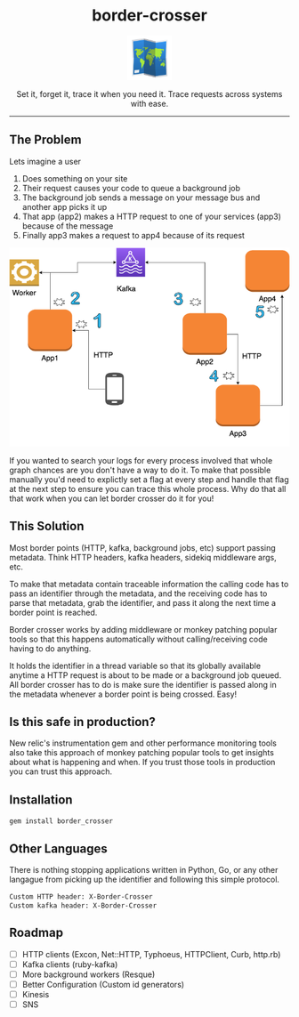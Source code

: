<div align="center">
  <h1>border-crosser</h1>

  <a href="https://www.emojione.com/emoji/1f5fa">
  <img height="80" width="80" alt="octopus" src="https://raw.githubusercontent.com/benedictfischer09/border_crosser_ruby/master/other/map.png" />
  </a>

  <p>Set it, forget it, trace it when you need it. Trace requests across systems with ease.</p>
</div>

<hr />

## The Problem

Lets imagine a user
1. Does something on your site
2. Their request causes your code to queue a background job
3. The background job sends a message on your message bus and another app picks it up
4. That app (app2) makes a HTTP request to one of your services (app3) because of the message
5. Finally app3 makes a request to app4 because of its request

![graph of the process above](https://raw.githubusercontent.com/benedictfischer09/border_crosser_ruby/master/other/example.png)


If you wanted to search your logs for every process involved that whole graph chances are you don't have a way to do it. To make that possible manually you'd need to explictly set a flag at every step and handle that flag at the next step to ensure you can trace this whole process.  Why do that all that work when you can let border crosser do it for you!

## This Solution

Most border points (HTTP, kafka, background jobs, etc) support passing metadata.  Think HTTP headers, kafka headers, sidekiq middleware args, etc.

To make that metadata contain traceable information the calling code has to pass an identifier through the metadata, and the receiving code has to parse that metadata, grab the identifier, and pass it along the next time a border point is reached.

Border crosser works by adding middleware or monkey patching popular tools so that this happens automatically without calling/receiving code having to do anything.

It holds the identifier in a thread variable so that its globally available anytime a HTTP request is about to be made or a background job queued.  All border crosser has to do is make sure the identifier is passed along in the metadata whenever a border point is being crossed. Easy!


## Is this safe in production?
New relic's instrumentation gem and other performance monitoring tools also take this approach of monkey patching popular tools to get insights about what is happening and when.  If you trust those tools in production you can trust this approach.


## Installation

```
gem install border_crosser
```

## Other Languages

There is nothing stopping applications written in Python, Go, or any other langague from picking up the identifier and following this simple protocol.

```
Custom HTTP header: X-Border-Crosser
Custom kafka header: X-Border-Crosser
```

## Roadmap

- [ ] HTTP clients (Excon, Net::HTTP, Typhoeus, HTTPClient, Curb, http.rb)
- [ ] Kafka clients (ruby-kafka)
- [ ] More background workers (Resque)
- [ ] Better Configuration (Custom id generators)
- [ ] Kinesis
- [ ] SNS
